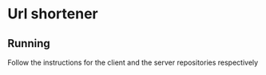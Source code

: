 # Url shortener

## Running

Follow the instructions for the client and the server repositories respectively
